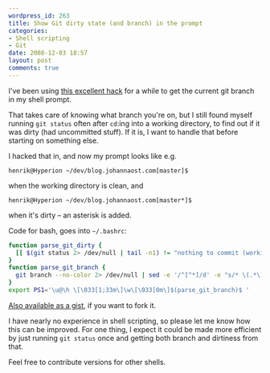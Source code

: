 ```yaml
---
wordpress_id: 263
title: Show Git dirty state (and branch) in the prompt
categories:
- Shell scripting
- Git
date: 2008-12-03 18:57
layout: post
comments: true
---
```

I've been using <a href="http://www.simplisticcomplexity.com/2008/03/13/show-your-git-branch-name-in-your-prompt/">this excellent hack</a> for a while to get the current git branch in my shell prompt.

That takes care of knowing what branch you're on, but I still found myself running <code>git status</code> often after <code>cd</code>:ing into a working directory, to find out if it was dirty (had uncommitted stuff). If it is, I want to handle that before starting on something else.

I hacked that in, and now my prompt looks like e.g.

    henrik@Hyperion ~/dev/blog.johannaost.com[master]$

when the working directory is clean, and

    henrik@Hyperion ~/dev/blog.johannaost.com[master*]$

when it's dirty – an asterisk is added.

Code for bash, goes into <code>~/.bashrc</code>:

``` bash ~/.bashrc
function parse_git_dirty {
  [[ $(git status 2> /dev/null | tail -n1) != "nothing to commit (working directory clean)" ]] && echo "*"
}
function parse_git_branch {
  git branch --no-color 2> /dev/null | sed -e '/^[^*]/d' -e "s/* \(.*\)/[\1$(parse_git_dirty)]/"
}
export PS1='\u@\h \[\033[1;33m\]\w\[\033[0m\]$(parse_git_branch)$ '
```

<a href="http://gist.github.com/31631">Also available as a gist</a>, if you want to fork it.

I have nearly no experience in shell scripting, so please let me know how this can be improved. For one thing, I expect it could be made more efficient by just running <code>git status</code> once and getting both branch and dirtiness from that.

Feel free to contribute versions for other shells.
